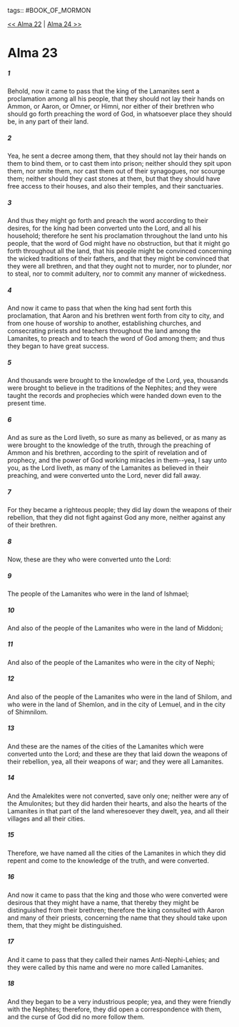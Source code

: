 tags:: #BOOK_OF_MORMON

[<< Alma 22](BOOK_OF_MORMON/09_Alma/Alma_22.md) | [Alma 24 >>](BOOK_OF_MORMON/09_Alma/Alma_24.md)

# Alma 23

##### 1

Behold, now it came to pass that the king of the Lamanites sent a proclamation among all his people, that they should not lay their hands on Ammon, or Aaron, or Omner, or Himni, nor either of their brethren who should go forth preaching the word of God, in whatsoever place they should be, in any part of their land.

##### 2

Yea, he sent a decree among them, that they should not lay their hands on them to bind them, or to cast them into prison; neither should they spit upon them, nor smite them, nor cast them out of their synagogues, nor scourge them; neither should they cast stones at them, but that they should have free access to their houses, and also their temples, and their sanctuaries.

##### 3

And thus they might go forth and preach the word according to their desires, for the king had been converted unto the Lord, and all his household; therefore he sent his proclamation throughout the land unto his people, that the word of God might have no obstruction, but that it might go forth throughout all the land, that his people might be convinced concerning the wicked traditions of their fathers, and that they might be convinced that they were all brethren, and that they ought not to murder, nor to plunder, nor to steal, nor to commit adultery, nor to commit any manner of wickedness.

##### 4

And now it came to pass that when the king had sent forth this proclamation, that Aaron and his brethren went forth from city to city, and from one house of worship to another, establishing churches, and consecrating priests and teachers throughout the land among the Lamanites, to preach and to teach the word of God among them; and thus they began to have great success.

##### 5

And thousands were brought to the knowledge of the Lord, yea, thousands were brought to believe in the traditions of the Nephites; and they were taught the records and prophecies which were handed down even to the present time.

##### 6

And as sure as the Lord liveth, so sure as many as believed, or as many as were brought to the knowledge of the truth, through the preaching of Ammon and his brethren, according to the spirit of revelation and of prophecy, and the power of God working miracles in them--yea, I say unto you, as the Lord liveth, as many of the Lamanites as believed in their preaching, and were converted unto the Lord, never did fall away.

##### 7

For they became a righteous people; they did lay down the weapons of their rebellion, that they did not fight against God any more, neither against any of their brethren.

##### 8

Now, these are they who were converted unto the Lord:

##### 9

The people of the Lamanites who were in the land of Ishmael;

##### 10

And also of the people of the Lamanites who were in the land of Middoni;

##### 11

And also of the people of the Lamanites who were in the city of Nephi;

##### 12

And also of the people of the Lamanites who were in the land of Shilom, and who were in the land of Shemlon, and in the city of Lemuel, and in the city of Shimnilom.

##### 13

And these are the names of the cities of the Lamanites which were converted unto the Lord; and these are they that laid down the weapons of their rebellion, yea, all their weapons of war; and they were all Lamanites.

##### 14

And the Amalekites were not converted, save only one; neither were any of the Amulonites; but they did harden their hearts, and also the hearts of the Lamanites in that part of the land wheresoever they dwelt, yea, and all their villages and all their cities.

##### 15

Therefore, we have named all the cities of the Lamanites in which they did repent and come to the knowledge of the truth, and were converted.

##### 16

And now it came to pass that the king and those who were converted were desirous that they might have a name, that thereby they might be distinguished from their brethren; therefore the king consulted with Aaron and many of their priests, concerning the name that they should take upon them, that they might be distinguished.

##### 17

And it came to pass that they called their names Anti-Nephi-Lehies; and they were called by this name and were no more called Lamanites.

##### 18

And they began to be a very industrious people; yea, and they were friendly with the Nephites; therefore, they did open a correspondence with them, and the curse of God did no more follow them.
